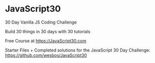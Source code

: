 # JavaScript30

30 Day Vanilla JS Coding Challenge

Build 30 things in 30 days with 30 tutorials

Free Course at https://JavaScript30.com

Starter Files + Completed solutions for the JavaScript 30 Day Challenge: https://github.com/wesbos/JavaScript30
